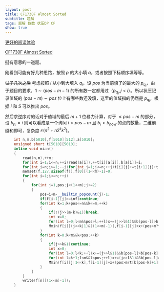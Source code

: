 ```yaml
---
layout: post
title: CF1730F Almost Sorted
subtitle: 题解
tags: 题解 数数 状压DP CF
show: true
---
```


[更好的阅读体验](https://www.cnblogs.com/WrongAnswer90-home/p/18005665)

[CF1730F Almost Sorted](https://www.luogu.com.cn/problem/CF1730F)

挺有意思的一道题。

刚看到可能有好几种思路，按照 $p$ 的大小填 $q$，或者按照下标顺序填等等。

~~试了几次之后~~ 考虑按照 $i$ 从小到大填入 $q_i$，设 $pos$ 为当前填了的最大的 $p_{q_i}$，由于题目的要求，$1\sim(pos-m-1)$ 的所有数一定都用过（$p_{q_j},j<i$）。所以状压记录值域的 $(pos-m)\sim pos$ 位上有哪些数还没填，这里的值域指的仍然是 $p_{q_i}$，根据 $i$ 和 $S$ 可以推出 $pos$。

然后求逆序对的话对于值域的最后 $m+1$ 位暴力计算，对于 $\leq pos-m$ 的部分，设 $b_{p_i}=i$ 则可以看成是一个询问 $i<pos-m$ 且 $b_i>b_{now}$ 的点的数量，二维前缀和即可，复杂度 $\mathcal O(n^2+n2^kk^2)$。

```cpp
	int n,m,b[5010],f[5010][512],a[5010];
	unsigned short t[5010][5010];
	inline void mian()
	{
		read(n,m),++m;
		for(int i=1;i<=n;++i)read(a[i]),++t[i][a[i]],b[a[i]]=i;
		for(int i=n;i>=1;--i)for(int j=1;j<=n;++j)t[i][j]+=t[i+1][j]+t[i][j-1]-t[i+1][j-1];
		memset(f,127,sizeof(f)),f[0][(1<<m)-1]=0;
		for(int i=1;i<=n;++i)
		{
			for(int j=1,pos;j<(1<<m);j+=2)
			{
				pos=i+m-__builtin_popcount(j)-1;
				if(f[i-1][j]>=inf)continue;
				for(int k=1;k+pos<=n&&k<=m;++k)
				{
					if(!(j>>(m-k)&1))break;
					int x=0;
					for(int l=0;l<m&&pos>l;++l)x+=(j>>l&1)&&b[pos-l]>b[pos+k];
					Mmin(f[i][(j<<k|1)&((1<<m)-1)],f[i-1][j]+x+(pos>m?t[b[pos+k]+1][pos-m]:0));
				}
				for(int k=0;k<m&&k<pos;++k)
				{
					if(j>>k&1)continue;
					int x=0;
					for(int l=0;l<k;++l)x+=(j>>l&1)&&b[pos-l]>b[pos-k];
					for(int l=k+1;l<m&&l<pos;++l)x+=(j>>l&1)&&b[pos-l]>b[pos-k];
					Mmin(f[i][j|1<<k],f[i-1][j]+x+(pos>m?t[b[pos-k]+1][pos-m]:0));
				}
			}
		}
		write(f[n][(1<<m)-1]);
	}
```